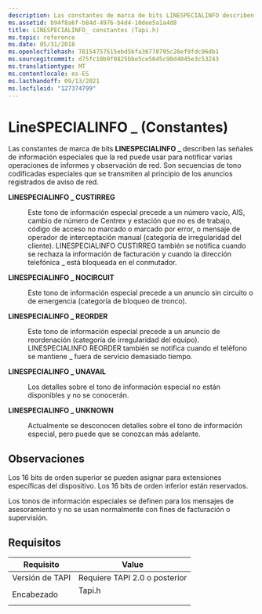 ```yaml
---
description: Las constantes de marca de bits LINESPECIALINFO describen las señales de información especiales que la red puede usar para notificar varias operaciones de informes y \_ observación de red.
ms.assetid: b94f8a6f-b84d-4976-b4d4-10dee5a1a4d8
title: LINESPECIALINFO_ constantes (Tapi.h)
ms.topic: reference
ms.date: 05/31/2018
ms.openlocfilehash: 78154757515ebd5bfa36778795c26ef9fdc96db1
ms.sourcegitcommit: d75fc10b9f0825bbe5ce5045c90d4045e3c53243
ms.translationtype: MT
ms.contentlocale: es-ES
ms.lasthandoff: 09/13/2021
ms.locfileid: "127374799"
---
```

# <a name="linespecialinfo_-constants"></a>LineSPECIALINFO \_ (Constantes)

Las constantes de marca de bits **LINESPECIALINFO \_** describen las señales de información especiales que la red puede usar para notificar varias operaciones de informes y observación de red. Son secuencias de tono codificadas especiales que se transmiten al principio de los anuncios registrados de aviso de red.

<dl> <dt>

<span id="LINESPECIALINFO_CUSTIRREG"></span><span id="linespecialinfo_custirreg"></span>**LINESPECIALINFO \_ CUSTIRREG**
</dt> <dd> <dl> <dt>



Este tono de información especial precede a un número vacío, AIS, cambio de número de Centrex y estación que no es de trabajo, código de acceso no marcado o marcado por error, o mensaje de operador de interceptación manual (categoría de irregularidad del cliente). LINESPECIALINFO CUSTIRREG también se notifica cuando se rechaza la información de facturación y cuando la dirección telefónica \_ está bloqueada en el conmutador.


</dt> </dl> </dd> <dt>

<span id="LINESPECIALINFO_NOCIRCUIT"></span><span id="linespecialinfo_nocircuit"></span>**LINESPECIALINFO \_ NOCIRCUIT**
</dt> <dd> <dl> <dt>



Este tono de información especial precede a un anuncio sin circuito o de emergencia (categoría de bloqueo de tronco).


</dt> </dl> </dd> <dt>

<span id="LINESPECIALINFO_REORDER"></span><span id="linespecialinfo_reorder"></span>**LINESPECIALINFO \_ REORDER**
</dt> <dd> <dl> <dt>



Este tono de información especial precede a un anuncio de reordenación (categoría de irregularidad del equipo). LINESPECIALINFO REORDER también se notifica cuando el teléfono se mantiene \_ fuera de servicio demasiado tiempo.


</dt> </dl> </dd> <dt>

<span id="LINESPECIALINFO_UNAVAIL"></span><span id="linespecialinfo_unavail"></span>**LINESPECIALINFO \_ UNAVAIL**
</dt> <dd> <dl> <dt>



Los detalles sobre el tono de información especial no están disponibles y no se conocerán.


</dt> </dl> </dd> <dt>

<span id="LINESPECIALINFO_UNKNOWN"></span><span id="linespecialinfo_unknown"></span>**LINESPECIALINFO \_ UNKNOWN**
</dt> <dd> <dl> <dt>



Actualmente se desconocen detalles sobre el tono de información especial, pero puede que se conozcan más adelante.


</dt> </dl> </dd> </dl>

## <a name="remarks"></a>Observaciones

Los 16 bits de orden superior se pueden asignar para extensiones específicas del dispositivo. Los 16 bits de orden inferior están reservados.

Los tonos de información especiales se definen para los mensajes de asesoramiento y no se usan normalmente con fines de facturación o supervisión.

## <a name="requirements"></a>Requisitos



| Requisito | Value |
|-------------------------|-----------------------------------------------------------------------------------|
| Versión de TAPI<br/> | Requiere TAPI 2.0 o posterior<br/>                                             |
| Encabezado<br/>       | <dl> <dt>Tapi.h</dt> </dl> |



 

 





